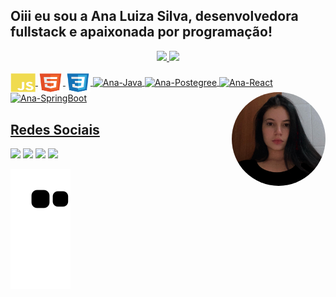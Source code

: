 ## Oiii eu sou a Ana Luiza Silva, desenvolvedora fullstack e apaixonada por programação!
<div align="center">
  <a href="https://github.com/AnnaLutw">
  <img height="180em" src="https://github-readme-stats.vercel.app/api?username=annalutw&show_icons=true&theme=dracula&include_all_commits=true&count_private=true"/>
  <img height="180em" src="https://github-readme-stats.vercel.app/api/top-langs/?username=annalutw&layout=compact&langs_count=7&theme=dracula"/>
</div>
<div style="display: inline_block"><br>
  <img align="center" alt="Ana-Js" height="30" width="40" src="https://raw.githubusercontent.com/devicons/devicon/master/icons/javascript/javascript-plain.svg">
  <img align="center" alt="Ana-HTML" height="30" width="40" src="https://raw.githubusercontent.com/devicons/devicon/master/icons/html5/html5-original.svg">
  <img align="center" alt="Ana-CSS" height="30" width="40" src="https://raw.githubusercontent.com/devicons/devicon/master/icons/css3/css3-original.svg">
  <img align="center" alt="Ana-Java" height="30" width="40" src="https://cdn.jsdelivr.net/gh/devicons/devicon/icons/java/java-original.svg"">
  <img align="center" alt="Ana-Postegree" height="30" width="40" src="https://cdn.jsdelivr.net/gh/devicons/devicon/icons/postgresql/postgresql-original.svg">
  <img align="center" alt="Ana-React" height="30" width="40" src="https://cdn.jsdelivr.net/gh/devicons/devicon/icons/react/react-original.svg">
  <img align="center" alt="Ana-SpringBoot" height="30" width="40" src="https://cdn.jsdelivr.net/gh/devicons/devicon/icons/spring/spring-original-wordmark.svg">
                                                                                                                                                  
  
  <img align="right" alt="Ana-img" height="150" style="border-radius:100px;" src="https://github.com/AnnaLutw/AnnaLutw/blob/main/workflows/foto (2).jpg">
  
</div>
  
  ## Redes Sociais
 
<div> 
  <a href="https://www.instagram.com/aninha1.1/" target="_blank"><img src="https://img.shields.io/badge/-Instagram-%23E4405F?style=for-the-badge&logo=instagram&logoColor=white" target="_blank"></a>
 	<a href="https://www.twitch.tv/annalutw" target="_blank"><img src="https://img.shields.io/badge/Twitch-9146FF?style=for-the-badge&logo=twitch&logoColor=white" target="_blank"></a>
  <a href = "mailto:correioaninha@gmail.com"><img src="https://img.shields.io/badge/-Gmail-%23333?style=for-the-badge&logo=gmail&logoColor=white" target="_blank"></a>
  <a href="https://www.linkedin.com/in/analuizasousasilva/" target="_blank"><img src="https://img.shields.io/badge/-LinkedIn-%230077B5?style=for-the-badge&logo=linkedin&logoColor=white" target="_blank"></a> 
 
  ![Snake animation](https://github.com/annalutw/annalutw/blob/output/github-contribution-grid-snake.svg)
 
</div>
